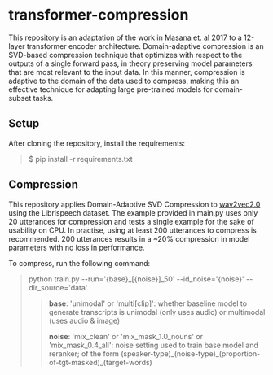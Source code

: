 # transformer-compression

This repository is an adaptation of the work in [Masana et. al 2017](https://openaccess.thecvf.com/content_ICCV_2017/papers/Masana_Domain-Adaptive_Deep_Network_ICCV_2017_paper.pdf) to a 12-layer transformer encoder architecture. Domain-adaptive compression is an SVD-based compression technique that optimizes with respect to the outputs of a single forward pass, in theory preserving model parameters that are most relevant to the input data. In this manner, compression is adaptive to the domain of the data used to compress, making this an effective technique for adapting large pre-trained models for domain-subset tasks.  

## Setup

After cloning the repository, install the requirements:
> $ pip install -r requirements.txt

## Compression

This repository applies Domain-Adaptive SVD Compression to [wav2vec2.0](https://arxiv.org/abs/2006.11477) using the Librispeech dataset. The example provided in main.py uses only 20 utterances for compression and tests a single example for the sake of usability on CPU. In practise, using at least 200 utterances to compress is recommended. 200 utterances results in a ~20% compression in model parameters with no loss in performance.

To compress, run the following command:
> python train.py --run='{base}_[{noise}]_50' --id_noise='{noise}' --dir_source='data'
> 
  >> **base**: 'unimodal' or 'multi[clip]': whether baseline model to generate transcripts is unimodal (only uses audio) or multimodal (uses audio & image)
>  > 
  >> **noise**: 'mix_clean' or 'mix_mask_1.0_nouns' or 'mix_mask_0.4_all': noise setting used to train base model and reranker; of the form (speaker-type)\_(noise-type)\_(proportion-of-tgt-masked)\_(target-words)
